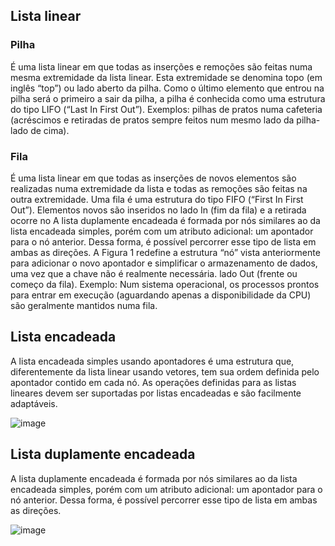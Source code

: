 
## Lista linear

### Pilha
É uma lista linear em que todas as inserções e remoções são feitas numa mesma extremidade da lista linear. Esta extremidade se denomina topo (em inglês “top”) ou lado aberto da pilha. Como o último elemento que entrou na pilha será o primeiro a sair da pilha, a pilha é conhecida como uma estrutura do tipo LIFO (“Last In First Out”). Exemplos: pilhas de pratos numa cafeteria (acréscimos e retiradas de pratos sempre feitos num mesmo lado da pilha- lado de cima).

### Fila
É uma lista linear em que todas as inserções de novos elementos são realizadas numa extremidade da lista e todas as remoções são feitas na outra extremidade. Uma fila é uma estrutura do tipo FIFO (“First In First Out”). Elementos novos são inseridos no lado In (fim da fila) e a retirada ocorre no A lista duplamente encadeada é formada por nós similares ao da lista encadeada simples, porém com um
atributo adicional: um apontador para o nó anterior. Dessa forma, é possível percorrer esse tipo de lista em
ambas as direções. A Figura 1 redefine a estrutura “nó” vista anteriormente para adicionar o novo apontador
e simplificar o armazenamento de dados, uma vez que a chave não é realmente necessária. lado Out (frente ou começo da fila). Exemplo: Num sistema operacional, os processos prontos para entrar em execução (aguardando apenas a disponibilidade da CPU) são geralmente mantidos numa fila.

## Lista encadeada
A lista encadeada simples usando apontadores é uma estrutura que, diferentemente da lista linear usando vetores, tem sua ordem definida pelo apontador contido em cada nó. As operações definidas para as listas lineares devem ser suportadas por listas encadeadas e são facilmente adaptáveis. 

![image](https://github.com/user-attachments/assets/7b366ae9-95e7-42a5-96ff-44ffbdb985f0)

## Lista duplamente encadeada
A lista duplamente encadeada é formada por nós similares ao da lista encadeada simples, porém com um atributo adicional: um apontador para o nó anterior. Dessa forma, é possível percorrer esse tipo de lista em ambas as direções. 

![image](https://github.com/user-attachments/assets/721cfce4-b837-492b-809c-795adff8fe90)


 
